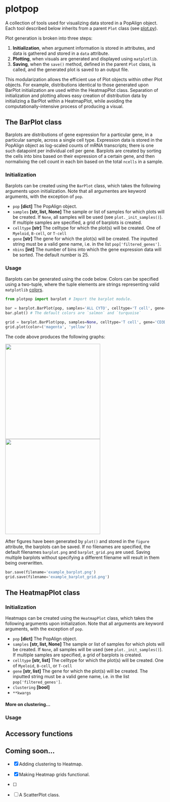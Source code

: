 # plotpop

A collection of tools used for visualizing data stored in a PopAlign object. Each tool described below inherits from 
a parent `Plot` class (see [plot.py](./plot.py)).

Plot generation is broken into three steps:

1. **Initialization**, when argument information is stored in attributes, and data is gathered and stored in a `data` attribute.
2. **Plotting**, when visuals are generated and displayed using `matplotlib`. 
3. **Saving**, when the `save()` method, defined in the parent `Plot` class, is called, and the generated plot is saved to an output 
    file.

This modularization allows the efficient use of Plot objects within other Plot objects. For example, 
distributions identical to those generated upon BarPlot initialization are used within the HeatmapPlot class. Separation of 
initialization and plotting allows easy creation of distribution data by initializing a BarPlot within a HeatmapPlot, while
avoiding the computationally-intensive process of producing a visual.


## The BarPlot class

Barplots are distributions of gene expression for a particular gene, in a particular sample, across a single cell type.
Expression data is stored in the PopAlign object as log-scaled counts of mRNA transcripts; there is one such datapoint
per individual cell per gene. Barplots are created by sorting the cells into bins based on their expression of a certain gene,
and then normalixing the cell count in each bin based on the total `ncells` in a sample.

### Initialization

Barplots can be created using the `BarPlot` class, which takes the following arguments upon initialization. Note that
all argumentes are keyword arguments, with the exception of `pop`.

* `pop` **[dict]** The PopAlign object.
* `samples` **[str, list, None]** The sample or list of samples for which plots will be created. If `None`, all samples
    will be used (see `plot._init_samples()`). If multiple samples are specified, a grid of barplots is created.
* `celltype` **[str]** The celltype for which the plot(s) will be created. One of `Myeloid`, `B-cell`, or `T-cell`
* `gene` **[str]** The gene for which the plot(s) will be created. The inputted string must be a valid gene name, 
    i.e. in the list `pop['filtered_genes']`.
* `nbins` **[int]** The number of bins into which the gene expression data will be sorted. The default number is 25.

### Usage

Barplots can be generated using the code below. Colors can be specified using a two-tuple, where the tuple
elements are strings representing valid `matplotlib` [colors](https://matplotlib.org/2.0.2/api/colors_api.html).

```python
from plotpop import barplot # Import the barplot module.

bar = barplot.BarPlot(pop, samples='ALL CYTO', celltype='T cell', gene='CD3D')
bar.plot() # The default colors are `salmon` and `turquoise`

grid = barplot.BarPlot(pop, samples=None, celltype='T cell', gene='CD3D')
grid.plot(color=('magenta', 'yellow')) 
```

The code above produces the following graphs: 

<img src="https://github.com/pipparichter/plotpop/blob/master/docs/example_barplot.png" width="300" height="300">

<img src="https://github.com/pipparichter/plotpop/blob/master/docs/example_barplot_grid.png" width="300" height="300">

After figures have been generated by `plot()` and stored in the `figure` attribute, the barplots can be saved. If 
no filenames are specified, the default filenames `barplot.png` and `barplot_grid.png` are used. Saving multiple barplots
without specifying a different filename will result in them being overwritten.

```python
bar.save(filename='example_barplot.png')
grid.save(filename='example_barplot_grid.png')
```


## The HeatmapPlot class

### Initialization

Heatmaps can be created using the `HeatmapPlot` class, which takes the following arguments upon initialization. Note that 
all arguments are keyword arguments, with the exception of `pop`.

* `pop` **[dict]** The PopAlign object.
* `samples` **[str, list, None]** The sample or list of samples for which plots will be created. If `None`, all samples
    will be used (see `plot._init_samples()`). If multiple samples are specified, a grid of barplots is created.
* `celltype` **[str, list]** The celltype for which the plot(s) will be created. One of `Myeloid`, `B-cell`, or `T-cell`
* `gene` **[str, list]** The gene for which the plot(s) will be created. The inputted string must be a valid gene name, 
    i.e. in the list `pop['filtered_genes']`.
* `clustering` **[bool]**
* `**kwargs` 


#### More on clustering... 

### Usage




## Accessory functions


## Coming soon...

- [x] Adding clustering to Heatmap.
- [x] Making Heatmap grids functional. 
- [ ]
- [ ] A ScatterPlot class. 

